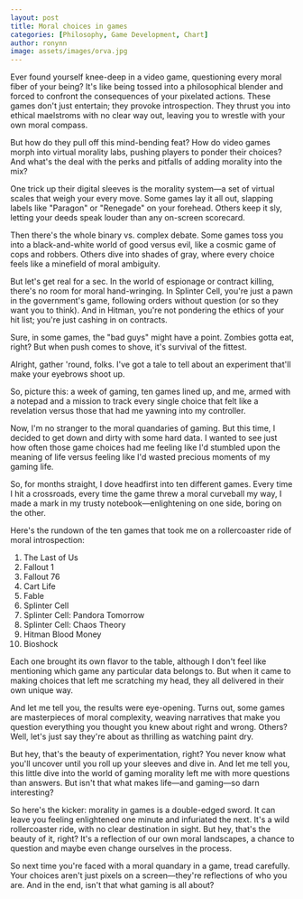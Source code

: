 ```yaml
---
layout: post
title: Moral choices in games
categories: [Philosophy, Game Development, Chart]
author: ronynn
image: assets/images/orva.jpg
---
```


Ever found yourself knee-deep in a video game, questioning every moral fiber of your being? It's like being tossed into a philosophical blender and forced to confront the consequences of your pixelated actions. These games don't just entertain; they provoke introspection. They thrust you into ethical maelstroms with no clear way out, leaving you to wrestle with your own moral compass.

But how do they pull off this mind-bending feat? How do video games morph into virtual morality labs, pushing players to ponder their choices? And what's the deal with the perks and pitfalls of adding morality into the mix?

One trick up their digital sleeves is the morality system—a set of virtual scales that weigh your every move. Some games lay it all out, slapping labels like "Paragon" or "Renegade" on your forehead. Others keep it sly, letting your deeds speak louder than any on-screen scorecard.

Then there's the whole binary vs. complex debate. Some games toss you into a black-and-white world of good versus evil, like a cosmic game of cops and robbers. Others dive into shades of gray, where every choice feels like a minefield of moral ambiguity.

But let's get real for a sec. In the world of espionage or contract killing, there's no room for moral hand-wringing. In Splinter Cell, you're just a pawn in the government's game, following orders without question (or so they want you to think). And in Hitman, you're not pondering the ethics of your hit list; you're just cashing in on contracts.

Sure, in some games, the "bad guys" might have a point. Zombies gotta eat, right? But when push comes to shove, it's survival of the fittest.

Alright, gather 'round, folks. I've got a tale to tell about an experiment that'll make your eyebrows shoot up.

So, picture this: a week of gaming, ten games lined up, and me, armed with a notepad and a mission to track every single choice that felt like a revelation versus those that had me yawning into my controller.

Now, I'm no stranger to the moral quandaries of gaming. But this time, I decided to get down and dirty with some hard data. I wanted to see just how often those game choices had me feeling like I'd stumbled upon the meaning of life versus feeling like I'd wasted precious moments of my gaming life.

So, for months straight, I dove headfirst into ten different games. Every time I hit a crossroads, every time the game threw a moral curveball my way, I made a mark in my trusty notebook—enlightening on one side, boring on the other.

  <script src="https://cdn.jsdelivr.net/npm/chart.js"></script>


  <canvas id="gameChoicesChart" width="400" height="200"></canvas>


  <script>
    
        // Data for the chart
        const gameData = {
            labels: ["Game 1", "Game 2", "Game 3", "Game 4", "Game 5", "Game 6", "Game 7", "Game 8", "Game 9", "Game 10"],
            datasets: [
                {
                    label: 'Enlightening Choices',
                    backgroundColor: 'rgba(54, 162, 235, 0.5)',
                    borderColor: 'rgba(54, 162, 235, 1)',
                    borderWidth: 1,
                    data: [17, 16, 18, 15, 19, 7, 16, 8, 7, 16]
                },
                {
                    label: 'Boring Choices',
                    backgroundColor: 'rgba(255, 99, 132, 0.5)',
                    borderColor: 'rgba(255, 99, 132, 1)',
                    borderWidth: 1,
                    data: [13, 4, 12, 5, 11, 3, 4, 12, 13, 4]
                }
            ]
        };

        // Configuration options
        const options = {
            responsive: true,
            maintainAspectRatio: false,
            scales: {
                x: {
                    stacked: true,
                    title: {
                        display: true,
                        text: 'Games'
                    }
                },
                y: {
                    stacked: true,
                    title: {
                        display: true,
                        text: 'Number of Choices'
                    }
                }
            }
        };

        // Create the chart
        const ctx = document.getElementById('gameChoicesChart').getContext('2d');
        const myChart = new Chart(ctx, {
            type: 'bar',
            data: gameData,
            options: options
        });
        
    </script>

Here's the rundown of the ten games that took me on a rollercoaster ride of moral introspection:

1. The Last of Us
2. Fallout 1
3. Fallout 76
4. Cart Life
5. Fable
6. Splinter Cell
7. Splinter Cell: Pandora Tomorrow
8. Splinter Cell: Chaos Theory
9. Hitman Blood Money
10. Bioshock

Each one brought its own flavor to the table, although I don't feel like mentioning which game any particular data belongs to. But when it came to making choices that left me scratching my head, they all delivered in their own unique way.

And let me tell you, the results were eye-opening. Turns out, some games are masterpieces of moral complexity, weaving narratives that make you question everything you thought you knew about right and wrong. Others? Well, let's just say they're about as thrilling as watching paint dry.

But hey, that's the beauty of experimentation, right? You never know what you'll uncover until you roll up your sleeves and dive in. And let me tell you, this little dive into the world of gaming morality left me with more questions than answers. But isn't that what makes life—and gaming—so darn interesting?

So here's the kicker: morality in games is a double-edged sword. It can leave you feeling enlightened one minute and infuriated the next. It's a wild rollercoaster ride, with no clear destination in sight. But hey, that's the beauty of it, right? It's a reflection of our own moral landscapes, a chance to question and maybe even change ourselves in the process.

So next time you're faced with a moral quandary in a game, tread carefully. Your choices aren't just pixels on a screen—they're reflections of who you are. And in the end, isn't that what gaming is all about?
